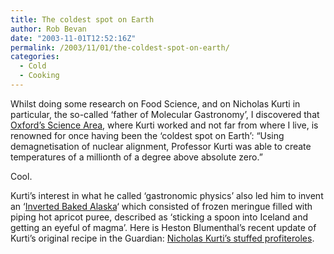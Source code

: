 ```yaml
---
title: The coldest spot on Earth
author: Rob Bevan
date: "2003-11-01T12:52:16Z"
permalink: /2003/11/01/the-coldest-spot-on-earth/
categories:
  - Cold
  - Cooking
---
```

Whilst doing some research on Food Science, and on Nicholas Kurti in particular, the so-called &#8216;father of Molecular Gastronomy&#8217;, I discovered that [Oxford&#8217;s Science Area][1], where Kurti worked and not far from where I live, is renowned for once having been the &#8216;coldest spot on Earth&#8217;: &#8220;Using demagnetisation of nuclear alignment, Professor Kurti was able to create temperatures of a millionth of a degree above absolute zero.&#8221;

Cool.

Kurti&#8217;s interest in what he called &#8216;gastronomic physics&#8217; also led him to invent an &#8216;[Inverted Baked Alaska][2]&#8216; which consisted of frozen meringue filled with piping hot apricot puree, described as &#8216;sticking a spoon into Iceland and getting an eyeful of magma&#8217;. Here is Heston Blumenthal&#8217;s recent update of Kurti&#8217;s original recipe in the Guardian: [Nicholas Kurti&#8217;s stuffed profiteroles][3].

 [1]: http://www.admin.ox.ac.uk/po/020425b.shtml
 [2]: http://www.ansible.demon.co.uk/writing/platens2.html#bakedalaska
 [3]: http://shopping.guardian.co.uk/electrical/story/0,1587,1067129,00.html
